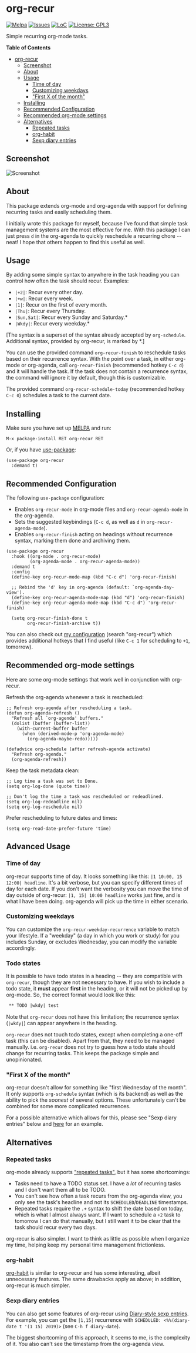 # org-recur

[![Melpa](https://melpa.org/packages/org-recur-badge.svg)](https://melpa.org/#/org-recur)
[![Issues](https://img.shields.io/github/issues-raw/mrcnski/org-recur.svg)](https://github.com/mrcnski/org-recur/issues)
[![LoC](https://tokei.rs/b1/github/mrcnski/org-recur)](https://github.com/mrcnski/org-recur)
[![License: GPL3](https://img.shields.io/badge/License-GPL3-yellow.svg)](https://opensource.org/licenses/GPL-3.0)

Simple recurring org-mode tasks.

<!-- markdown-toc start - Don't edit this section. Run M-x markdown-toc-refresh-toc -->
**Table of Contents**

- [org-recur](#org-recur)
    - [Screenshot](#screenshot)
    - [About](#about)
    - [Usage](#usage)
        - [Time of day](#time-of-day)
        - [Customizing weekdays](#customizing-weekdays)
        - ["First X of the month"](#first-x-of-the-month)
    - [Installing](#installing)
    - [Recommended Configuration](#recommended-configuration)
    - [Recommended org-mode settings](#recommended-org-mode-settings)
    - [Alternatives](#alternatives)
        - [Repeated tasks](#repeated-tasks)
        - [org-habit](#org-habit)
        - [Sexp diary entries](#sexp-diary-entries)

<!-- markdown-toc end -->

## Screenshot

![Screenshot](screenshot.png)

## About

This package extends org-mode and org-agenda with support for defining recurring tasks and easily scheduling them.

I initially wrote this package for myself, because I've found that simple task management systems are the most effective for me. With this package I can just press `d` in the org-agenda to quickly reschedule a recurring chore -- neat! I hope that others happen to find this useful as well.

## Usage

By adding some simple syntax to anywhere in the task heading you can control how often the task should recur. Examples:

+ `|+2|`: Recur every other day.
+ `|+w|`: Recur every week.
+ `|1|`: Recur on the first of every month.
+ `|Thu|`: Recur every Thursday.
+ `|Sun,Sat|`: Recur every Sunday and Saturday.*
+ `|Wkdy|`: Recur every weekday.*

[The syntax is a superset of the syntax already accepted by `org-schedule`. Additional syntax, provided by org-recur, is marked by *.]

You can use the provided command `org-recur-finish` to reschedule tasks based on their recurrence syntax. With the point over a task, in either org-mode or org-agenda, call `org-recur-finish` (recommended hotkey `C-c d`) and it will handle the task. If the task does not contain a recurrence syntax, the command will ignore it by default, though this is customizable.

The provided command `org-recur-schedule-today` (recommended hotkey `C-c 0`) schedules a task to the current date.

## Installing

Make sure you have set up [MELPA](http://melpa.milkbox.net/#/getting-started) and run:

```
M-x package-install RET org-recur RET
```

Or, if you have [use-package](https://github.com/jwiegley/use-package):

```elisp
(use-package org-recur
  :demand t)
```

## Recommended Configuration

The following `use-package` configuration:

+ Enables `org-recur-mode` in org-mode files and `org-recur-agenda-mode` in the org-agenda.
+ Sets the suggested keybindings (`C-c d`, as well as `d` in `org-recur-agenda-mode`).
+ Enables `org-recur-finish` acting on headings without recurrence syntax, marking them done and archiving them.

```elisp
(use-package org-recur
  :hook ((org-mode . org-recur-mode)
         (org-agenda-mode . org-recur-agenda-mode))
  :demand t
  :config
  (define-key org-recur-mode-map (kbd "C-c d") 'org-recur-finish)

  ;; Rebind the 'd' key in org-agenda (default: `org-agenda-day-view').
  (define-key org-recur-agenda-mode-map (kbd "d") 'org-recur-finish)
  (define-key org-recur-agenda-mode-map (kbd "C-c d") 'org-recur-finish)

  (setq org-recur-finish-done t
        org-recur-finish-archive t))
```

You can also check out [my configuration](https://github.com/mrcnski/init.el/blob/master/init.el) (search "org-recur") which provides additional hotkeys that I find useful (like `C-c 1` for scheduling to `+1`, tomorrow).

## Recommended org-mode settings

Here are some org-mode settings that work well in conjunction with org-recur.

Refresh the org-agenda whenever a task is rescheduled:

```elisp
;; Refresh org-agenda after rescheduling a task.
(defun org-agenda-refresh ()
  "Refresh all `org-agenda' buffers."
  (dolist (buffer (buffer-list))
    (with-current-buffer buffer
      (when (derived-mode-p 'org-agenda-mode)
        (org-agenda-maybe-redo)))))

(defadvice org-schedule (after refresh-agenda activate)
  "Refresh org-agenda."
  (org-agenda-refresh))
```

Keep the task metadata clean:

```elisp
;; Log time a task was set to Done.
(setq org-log-done (quote time))

;; Don't log the time a task was rescheduled or redeadlined.
(setq org-log-redeadline nil)
(setq org-log-reschedule nil)
```

Prefer rescheduling to future dates and times:

```elisp
(setq org-read-date-prefer-future 'time)
```

## Advanced Usage

### Time of day

org-recur supports time of day. It looks something like this: `|1 10:00, 15 12:00| headline`. It's a bit verbose, but you can specify different times of day for each date. If you don't want the verbosity you can move the time of day outside of org-recur: `|1, 15| 10:00 headline` works just fine, and is what I have been doing. org-agenda will pick up the time in either scenario.

### Customizing weekdays

You can customize the `org-recur-weekday-recurrence` variable to match your lifestyle. If a "weekday" (a day in which you work or study) for you includes Sunday, or excludes Wednesday, you can modify the variable accordingly.

### Todo states

It is possible to have todo states in a heading -- they are compatible with
`org-recur`, though they are not necessary to have. If you wish to include a
todo state, it **must** appear **first** in the heading, or it will not be
picked up by org-mode. So, the correct format would look like this:

```org
 ** TODO |wkdy| test
```

Note that `org-recur` does not have this limitation; the recurrence syntax
(`|wkdy|`) can appear anywhere in the heading.

`org-recur` does not touch todo states, except when completing a one-off task
(this can be disabled). Apart from that, they need to be managed manually. i.e.
`org-recur` does not try to guess how a todo state should change for recurring
tasks. This keeps the package simple and unopinionated.

### "First X of the month"

org-recur doesn't allow for something like "first Wednesday of the month". It only supports `org-schedule` syntax (which is its backend) as well as the ability to pick the *soonest* of several options. These unfortunately can't be combined for some more complicated recurrences.

For a possible alternative which allows for this, please see "Sexp diary entries" below and [here](https://stackoverflow.com/q/16946220/6085242) for an example.

## Alternatives

### Repeated tasks

org-mode already supports ["repeated tasks"](https://orgmode.org/manual/Repeated-tasks.html), but it has some shortcomings:

+ Tasks need to have a TODO status set. I have a *lot* of recurring tasks and I don't want them all to be TODO.
+ You can't see how often a task recurs from the org-agenda view, you only see the task's headline and not its `SCHEDULED`/`DEADLINE` timestamps.
+ Repeated tasks require the `.+` syntax to shift the date based on today, which is what I almost always want. If I want to schedule a `+2` task to tomorrow I can do that manually, but I still want it to be clear that the task should recur every two days.

org-recur is also simpler. I want to think as little as possible when I organize my time, helping keep my personal time management frictionless.

### org-habit

[org-habit](https://orgmode.org/manual/Tracking-your-habits.html) is similar to org-recur and has some interesting, albeit unnecessary features. The same drawbacks apply as above; in addition, org-recur is much simpler.

### Sexp diary entries

You can also get some features of org-recur using [Diary-style sexp entries](https://orgmode.org/guide/Timestamps.html). For example, you can get the `|1,15|` recurrence with `SCHEDULED: <%%(diary-date t '(1 15) 2019)>` (see `C-h f diary-date`).

The biggest shortcoming of this approach, it seems to me, is the complexity of it. You also can't see the timestamp from the org-agenda view.
